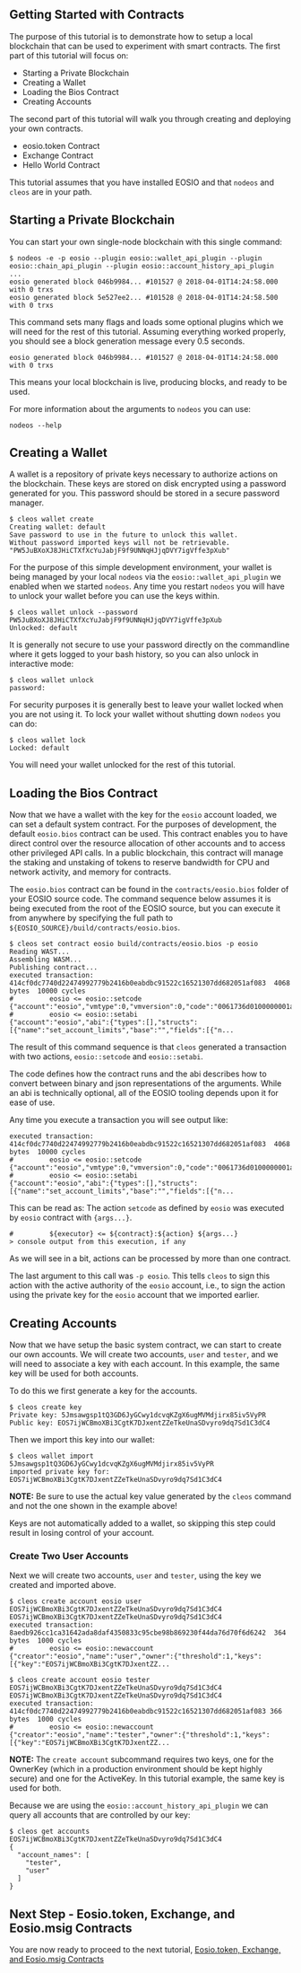 ## Getting Started with Contracts 

The purpose of this tutorial is to demonstrate how to setup a local blockchain 
that can be used to experiment with smart contracts. The first part of this
tutorial will focus on:

- Starting a Private Blockchain
- Creating a Wallet
- Loading the Bios Contract
- Creating Accounts

The second part of this tutorial will walk you through creating and deploying
your own contracts.

- eosio.token Contract
- Exchange Contract
- Hello World Contract

This tutorial assumes that you have installed EOSIO and that `nodeos` and 
`cleos` are in your path. 


## Starting a Private Blockchain

You can start your own single-node blockchain with this single command:

```
$ nodeos -e -p eosio --plugin eosio::wallet_api_plugin --plugin eosio::chain_api_plugin --plugin eosio::account_history_api_plugin 
...
eosio generated block 046b9984... #101527 @ 2018-04-01T14:24:58.000 with 0 trxs
eosio generated block 5e527ee2... #101528 @ 2018-04-01T14:24:58.500 with 0 trxs

```

This command sets many flags and loads some optional plugins which we will need for the rest of this tutorial. Assuming everything worked properly, you should see a block generation message every 0.5 seconds.  

```
eosio generated block 046b9984... #101527 @ 2018-04-01T14:24:58.000 with 0 trxs
```

This means your local blockchain is live, producing blocks, and ready to be used.

For more information about the arguments to `nodeos` you can use:

```
nodeos --help
```

## Creating a Wallet

A wallet is a repository of private keys necessary to authorize actions on the blockchain.  These keys are stored on disk encrypted using a password generated for you.  This password should be stored in a secure password manager.

```
$ cleos wallet create
Creating wallet: default
Save password to use in the future to unlock this wallet.
Without password imported keys will not be retrievable.
"PW5JuBXoXJ8JHiCTXfXcYuJabjF9f9UNNqHJjqDVY7igVffe3pXub"
```

For the purpose of this simple development environment, your wallet is being managed by your local `nodeos` via the `eosio::wallet_api_plugin` we enabled when we started `nodeos`.  Any time you restart `nodeos` you will have to unlock your wallet before you can use the keys within.

```
$ cleos wallet unlock --password PW5JuBXoXJ8JHiCTXfXcYuJabjF9f9UNNqHJjqDVY7igVffe3pXub
Unlocked: default
```

It is generally not secure to use your password directly on the commandline where it gets logged to your bash history, so you can also unlock in interactive mode:

```
$ cleos wallet unlock
password:
```

For security purposes it is generally best to leave your wallet locked when you are not using it.  To lock your wallet without shutting down `nodeos` you can do:

```
$ cleos wallet lock
Locked: default
```

You will need your wallet unlocked for the rest of this tutorial.

## Loading the Bios Contract

Now that we have a wallet with the key for the `eosio` account loaded, we can set a default system contract.  For the purposes of development, the default `eosio.bios` contract can be used.  This contract enables you to have direct control over the resource allocation of other accounts and to access other privileged API calls. In a public blockchain, this contract will manage the staking and unstaking of tokens to reserve bandwidth for CPU and network activity, and memory for contracts. 

The `eosio.bios` contract can be found in the `contracts/eosio.bios` folder of your EOSIO source code.  The command sequence below assumes it is being executed from the root of the EOSIO source, but you can execute it from anywhere by specifying the full path to `${EOSIO_SOURCE}/build/contracts/eosio.bios`.

```
$ cleos set contract eosio build/contracts/eosio.bios -p eosio
Reading WAST...
Assembling WASM...
Publishing contract...
executed transaction: 414cf0dc7740d22474992779b2416b0eabdbc91522c16521307dd682051af083  4068 bytes  10000 cycles
#         eosio <= eosio::setcode               {"account":"eosio","vmtype":0,"vmversion":0,"code":"0061736d0100000001ab011960037f7e7f0060057f7e7e7e...
#         eosio <= eosio::setabi                {"account":"eosio","abi":{"types":[],"structs":[{"name":"set_account_limits","base":"","fields":[{"n...
```

The result of this command sequence is that `cleos` generated a transaction with two actions, `eosio::setcode` and `eosio::setabi`.  

The code defines how the contract runs and the abi describes how to convert between binary and json representations of the arguments.  While an abi is technically optional, all of the EOSIO tooling depends upon it for ease of use.  

Any time you execute a transaction you will see output like:
```
executed transaction: 414cf0dc7740d22474992779b2416b0eabdbc91522c16521307dd682051af083  4068 bytes  10000 cycles
#         eosio <= eosio::setcode               {"account":"eosio","vmtype":0,"vmversion":0,"code":"0061736d0100000001ab011960037f7e7f0060057f7e7e7e...
#         eosio <= eosio::setabi                {"account":"eosio","abi":{"types":[],"structs":[{"name":"set_account_limits","base":"","fields":[{"n...
```

This can be read as: The action `setcode` as defined by `eosio` was executed by `eosio` contract with `{args...}`.

```
#         ${executor} <= ${contract}:${action} ${args...}
> console output from this execution, if any
```

As we will see in a bit, actions can be processed by more than one contract.

The last argument to this call was `-p eosio`.  This tells `cleos` to sign this action with the active authority of the `eosio` account, i.e., to sign the action using the private key for the `eosio` account that we imported earlier. 

## Creating Accounts

Now that we have setup the basic system contract, we can start to create our own accounts.  We will create two accounts, `user` and `tester`, and we will need to associate a key with each account.  In this example, the same key will be used for both accounts.

To do this we first generate a key for the accounts. 

```
$ cleos create key
Private key: 5Jmsawgsp1tQ3GD6JyGCwy1dcvqKZgX6ugMVMdjirx85iv5VyPR
Public key: EOS7ijWCBmoXBi3CgtK7DJxentZZeTkeUnaSDvyro9dq7Sd1C3dC4
```

Then we import this key into our wallet:
```
$ cleos wallet import 5Jmsawgsp1tQ3GD6JyGCwy1dcvqKZgX6ugMVMdjirx85iv5VyPR
imported private key for: EOS7ijWCBmoXBi3CgtK7DJxentZZeTkeUnaSDvyro9dq7Sd1C3dC4
```
**NOTE:** Be sure to use the actual key value generated by the `cleos` command and not the one shown in the example above!

Keys are not automatically added to a wallet, so skipping this step could result in losing control of your account.

### Create Two User Accounts

Next we will create two accounts, `user` and `tester`, using the key we created and imported above.

```
$ cleos create account eosio user EOS7ijWCBmoXBi3CgtK7DJxentZZeTkeUnaSDvyro9dq7Sd1C3dC4 EOS7ijWCBmoXBi3CgtK7DJxentZZeTkeUnaSDvyro9dq7Sd1C3dC4
executed transaction: 8aedb926cc1ca31642ada8daf4350833c95cbe98b869230f44da76d70f6d6242  364 bytes  1000 cycles
#         eosio <= eosio::newaccount            {"creator":"eosio","name":"user","owner":{"threshold":1,"keys":[{"key":"EOS7ijWCBmoXBi3CgtK7DJxentZZ...

$ cleos create account eosio tester EOS7ijWCBmoXBi3CgtK7DJxentZZeTkeUnaSDvyro9dq7Sd1C3dC4 EOS7ijWCBmoXBi3CgtK7DJxentZZeTkeUnaSDvyro9dq7Sd1C3dC4
executed transaction: 414cf0dc7740d22474992779b2416b0eabdbc91522c16521307dd682051af083 366 bytes  1000 cycles
#         eosio <= eosio::newaccount            {"creator":"eosio","name":"tester","owner":{"threshold":1,"keys":[{"key":"EOS7ijWCBmoXBi3CgtK7DJxentZZ...
```
**NOTE:** The `create account` subcommand requires two keys, one for the OwnerKey (which in a production environment should be kept highly secure) and one for the ActiveKey.  In this tutorial example, the same key is used for both.

Because we are using the `eosio::account_history_api_plugin` we can query all accounts that are controlled by our key:

```
$ cleos get accounts EOS7ijWCBmoXBi3CgtK7DJxentZZeTkeUnaSDvyro9dq7Sd1C3dC4
{
  "account_names": [
    "tester",
    "user"
  ]
}
```

## Next Step - Eosio.token, Exchange, and Eosio.msig Contracts
You are now ready to proceed to the next tutorial, [Eosio.token, Exchange, and Eosio.msig Contracts](Tutorial-eosio-token-Contract)

